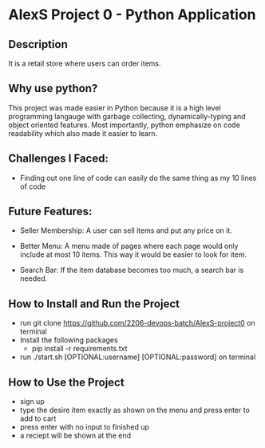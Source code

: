 # AlexS Project 0 - Python Application

## Description
It is a retail store where users can order items. 

## Why use python?
This project was made easier in Python because it is a high level programming langauge with garbage collecting, dynamically-typing and object oriented features. Most importantly, python emphasize on code readability which also made it easier to learn. 

## Challenges I Faced:
- Finding out one line of code can easily do the same thing as my 10 lines of code

## Future Features:
- Seller Membership: A user can sell items and put any price on it.

- Better Menu: A menu made of pages where each page would only include at most 10 items. This way it would be easier to look for item.

- Search Bar: If the item database becomes too much, a search bar is needed. 

## How to Install and Run the Project
- run git clone https://github.com/2206-devops-batch/AlexS-project0 on terminal
- Install the following packages
    - pip install -r requirements.txt
- run ./start.sh [OPTIONAL:username] [OPTIONAL:password] on terminal   

## How to Use the Project
- sign up
- type the desire item exactly as shown on the menu and press enter to add to cart
- press enter with no input to finished up 
- a reciept will be shown at the end

